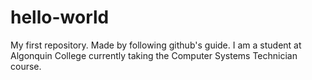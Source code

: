 # hello-world
My first repository. Made by following github's guide.
I am a student at Algonquin College currently taking the Computer Systems Technician course.
